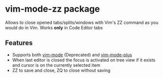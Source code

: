# vim-mode-zz package

Allows to close opened tabs/splits/windows with Vim's ZZ command as you would
do in Vim. Works **only** in Code Editor tabs

## Features
* Supports both [vim-mode](https://atom.io/packages/vim-mode) (Deprecated) and
[vim-mode-plus](https://atom.io/packages/vim-mode-plus)
* When last editor is closed the focus is activated on tree view if it exists
and cursor is on the currently selected item
* ZZ to save and close, ZQ to close without saving
